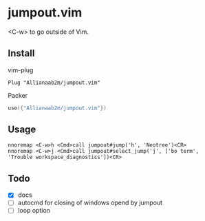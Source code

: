# jumpout.vim
&lt;C-w> to go outside of Vim.

## Install

vim-plug
```vim
Plug "Allianaab2m/jumpout.vim"
```

Packer
```lua
use({"Allianaab2m/jumpout.vim"})
```

## Usage
```vim
nnoremap <C-w>h <Cmd>call jumpout#jump('h', 'Neotree')<CR>
nnoremap <C-w>j <Cmd>call jumpout#select_jump('j', ['bo term', 'Trouble workspace_diagnostics'])<CR>
```

## Todo

- [x] docs
- [ ] autocmd for closing of windows opend by jumpout
- [ ] loop option
